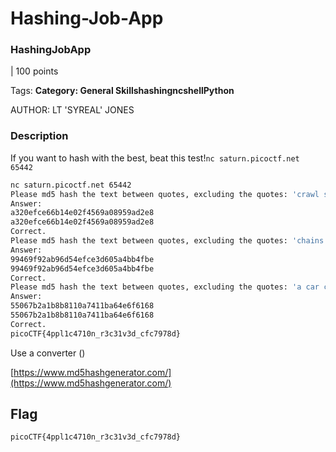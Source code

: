 # Hashing-Job-App

### HashingJobApp

| 100 points

Tags: **Category: General SkillshashingncshellPython**

AUTHOR: LT 'SYREAL' JONES

### Description

If you want to hash with the best, beat this test!`nc saturn.picoctf.net 65442`

```bash
nc saturn.picoctf.net 65442
Please md5 hash the text between quotes, excluding the quotes: 'crawl space'
Answer: 
a320efce66b14e02f4569a08959ad2e8
a320efce66b14e02f4569a08959ad2e8
Correct.
Please md5 hash the text between quotes, excluding the quotes: 'chains'
Answer: 
99469f92ab96d54efce3d605a4bb4fbe
99469f92ab96d54efce3d605a4bb4fbe
Correct.
Please md5 hash the text between quotes, excluding the quotes: 'a car crash'
Answer: 
55067b2a1b8b8110a7411ba64e6f6168
55067b2a1b8b8110a7411ba64e6f6168
Correct.
picoCTF{4ppl1c4710n_r3c31v3d_cfc7978d}
```

Use a converter ()

[https://www.md5hashgenerator.com/](https://www.md5hashgenerator.com/)

## Flag

```bash
picoCTF{4ppl1c4710n_r3c31v3d_cfc7978d}
```
